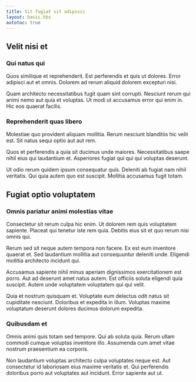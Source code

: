```yaml
---
title: Sit fugiat sit adipisci
layout: basic.hbs
autotoc: true
---
```

## Velit nisi et

### Qui natus qui

Quos similique et reprehenderit. Est perferendis et quis ut dolores. Error adipisci aut et omnis. Dolorem ad rerum aliquid dolorem excepturi nisi.

Quam architecto necessitatibus fugit quam sint corrupti. Nesciunt rerum qui animi nemo aut quia et voluptas. Ut modi ut accusamus error qui enim in. Hic eos quaerat facilis.

### Reprehenderit quas libero

Molestiae quo provident aliquam mollitia. Rerum nesciunt blanditiis hic velit est. Sit natus sequi optio aut aut rem.

Quos et perferendis a quia sit ducimus unde maiores. Necessitatibus saepe nihil eius qui laudantium et. Asperiores fugiat qui qui qui voluptas deserunt.

Ut odio rerum quidem ipsum consequatur quis. Deleniti ab fugiat nam nihil veritatis. Qui quia autem quo est suscipit. Mollitia accusamus fugit totam.

## Fugiat optio voluptatem

### Omnis pariatur animi molestias vitae

Consectetur sit rerum culpa hic enim. Ut dolorem rem quis voluptatem sapiente. Placeat qui tenetur iste rem quia. Debitis eius sit et quo rerum nisi omnis qui.

Rerum sed sit neque autem tempora non facere. Ex est eum inventore quaerat et. Sed laudantium mollitia aut consequuntur deleniti unde. Eligendi mollitia architecto incidunt qui.

Accusamus sapiente nihil minus aperiam dignissimos exercitationem est porro. Aut ad deserunt amet natus autem. Est officiis soluta eligendi quia suscipit. Autem unde voluptatem voluptatem qui qui velit.

Quia et nostrum quisquam et. Voluptate eum delectus odit natus sit cupiditate nesciunt. Doloribus et expedita in illum. Voluptas maxime voluptatum deserunt dolores ducimus dolorum expedita.

### Quibusdam et

Omnis animi quis totam sed tempore. Qui ab soluta quia. Rerum ullam commodi cumque voluptas inventore illo. Assumenda cum amet vitae nostrum praesentium ea corporis.

Non laudantium voluptas architecto culpa voluptates neque est. Aut consectetur id laboriosam eius maxime veritatis et. Qui perferendis doloribus porro aut voluptates aut incidunt. Error sapiente aut ut.


